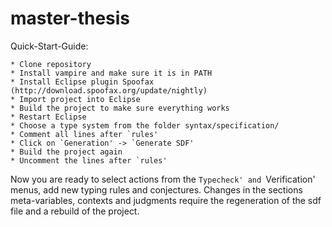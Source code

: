 master-thesis
=============

Quick-Start-Guide:

    * Clone repository
    * Install vampire and make sure it is in PATH
    * Install Eclipse plugin Spoofax (http://download.spoofax.org/update/nightly)
    * Import project into Eclipse
    * Build the project to make sure everything works
    * Restart Eclipse
    * Choose a type system from the folder syntax/specification/
    * Comment all lines after `rules'
    * Click on `Generation' -> `Generate SDF'
    * Build the project again
    * Uncomment the lines after `rules'

Now you are ready to select actions from the `Typecheck' and
`Verification' menus, add new typing rules and conjectures. Changes in
the sections meta-variables, contexts and judgments require the
regeneration of the sdf file and a rebuild of the project.